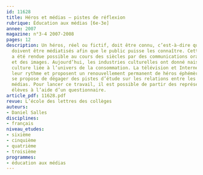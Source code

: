 ```yaml
---
id: 11628
title: Héros et médias – pistes de réflexion 
rubrique: Éducation aux médias [6e-3e]
annee: 2007
magazine: n°3-4 2007-2008
pages: 12
description: Un héros, réel ou fictif, doit être connu, c’est-à-dire que ses exploits
  doivent être médiatisés afin que le public puisse les connaître. Cette médiatisation
  a été rendue possible au cours des siècles par des communications orales, des livres
  et des images. Aujourd’hui, les industries culturelles ont donné naissance à une
  culture liée à l’univers de la consommation. La télévision et Internet imposent
  leur rythme et proposent un renouvellement permanent de héros éphémères. Cet article
  se propose de dégager des pistes d’étude sur les relations entre les héros et les
  médias. Pour lancer ce travail, il est possible de partir des représentations des
  élèves à l’aide d’un questionnaire.
article_pdf: 11628.pdf
revue: L’école des lettres des collèges
auteurs:
- Daniel Salles
disciplines:
- français
niveau_etudes:
- sixième
- cinquième
- quatrième
- troisième
programmes:
- éducation aux médias
---
```

